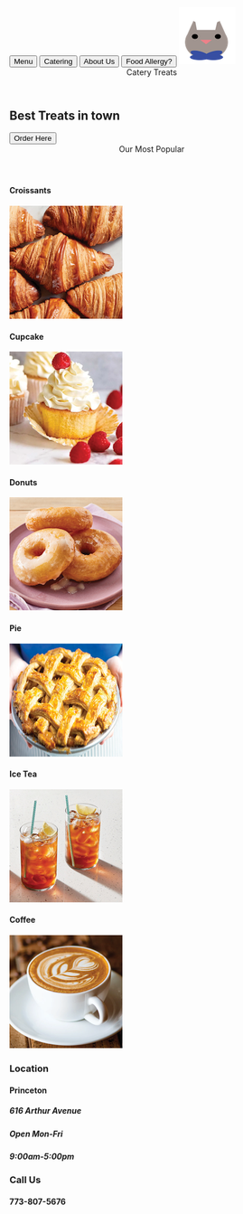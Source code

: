 <!DOCTYPE html>
<html lang="en-US">
 <head>
   <meta charset="UTF-8" />
   <meta name="viewport" content="width=device-width, initial-scale=1" />
   <title>FIRST-PAGE HOME</title>
   <link rel="stylesheet" href="main.css">
</head>
 
<body>
    <div class="banner">
           <button class="top" id="top">Menu</button>
           <button class="top">Catering</button>
           <button class="top">About Us</button>
           <button class="top"> Food Allergy?</button>
           <img src="images/cat.png" alt="" class="cat">
    </div>
 
<div class="main-content">
   <header class="entry">Catery Treats</header>
   <h2 class="desc">Best Treats in town</h2>
   <button id="click">Order Here</button>
</div>
   <div class="section-2">
       <header class="popular">
           Our Most Popular
           </header>
           <div class="treats">
           <div class="crossant">
               <h4 id="two"> Croissants</h4>
               <img src="images/crossant.png" alt="" class="food-space">
            </div>
           <div class="cupcake">
               <h4 id="two"> Cupcake</h4>
               <img src="images/cupcake.png" class="food-space">
           </div>
           <div class="donut">
               <h4 id="two"> Donuts</h4>
               <img src="images/donut.png"class="food-space">
           </div>
           <div class="pie">
               <h4 id="two"> Pie</h4>
               <img src="images/pie.png"class="food-space">
           </div>
           <div class="ice-tea">
               <h4 id="two"> Ice Tea</h4>
               <img src="images/ice-tea.png" alt="" class="food-space">
           </div>
           <div class="coffee">
               <h4 id="two"> Coffee</h4>
           <img src="images/coffee.png" alt=""class="food-space">
           </div>
           <div class="location">
               <h3 class="one">Location</h3>
               <h4 class="two">Princeton</h4>
               <h5 class="three">616 Arthur Avenue</h5> 
               <h5 class="three">Open Mon-Fri</h5>
               <h5 class="three"> 9:00am-5:00pm </h5>
           </div>
           <div class="contact">
           <h3 class="one">Call Us</h3>
           <h4 class="two">773-807-5676</h4>
           </div>   
   </div>
   </div>
<div class="banner-end">
 
</div>
</body>
</html>

